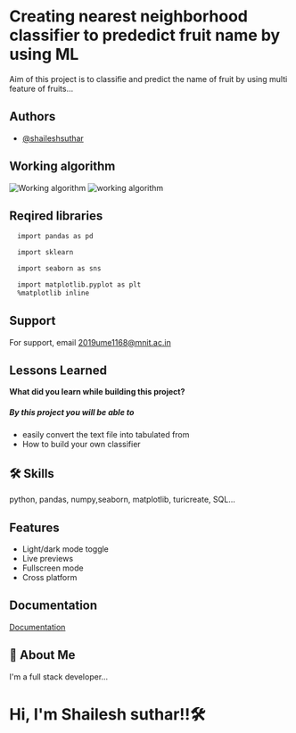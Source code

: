 
# Creating nearest neighborhood classifier to prededict fruit name by using ML

Aim of this project is to classifie and predict the name of fruit by using multi feature of fruits...


## Authors

- [@shaileshsuthar](https://github.com/shaileshsuthar675/)


## Working algorithm

![Working algorithm](https://machinelearningmastery.com/wp-content/uploads/2019/10/Develop-k-Nearest-Neighbors-in-Python-From-Scratch.png)
![working algorithm](https://static.javatpoint.com/tutorial/machine-learning/images/k-nearest-neighbor-algorithm-for-machine-learning2.png)



## Reqired libraries


```bash
  import pandas as pd
```
```bash
  import sklearn 
```
```bash
  import seaborn as sns
```
```bash
  import matplotlib.pyplot as plt
  %matplotlib inline
```



## Support

For support, email 2019ume1168@mnit.ac.in


## Lessons Learned

**What did you learn while building this project?**
##### By this project you will be able to 

- easily convert the text file into tabulated from
- How to build your own classifier  

## 🛠 Skills
python, pandas, numpy,seaborn, matplotlib,
turicreate, SQL...


## Features

- Light/dark mode toggle
- Live previews
- Fullscreen mode
- Cross platform


## Documentation

[Documentation](https://linktodocumentation)


## 🚀 About Me
I'm a full stack developer...
# Hi, I'm Shailesh suthar!!🛠
